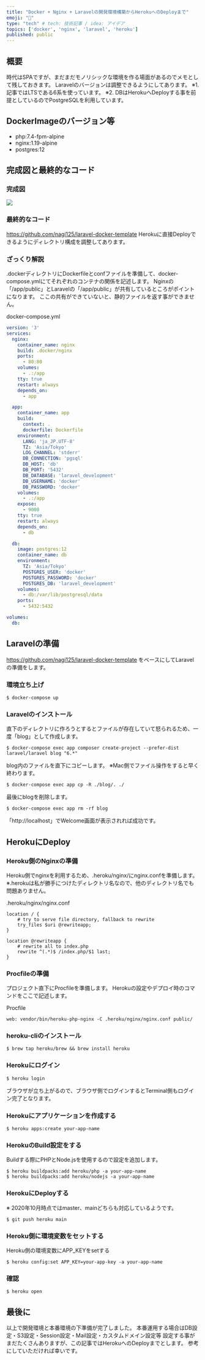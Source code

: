 ```yaml
---
title: "Docker + Nginx + Laravelの開発環境構築からHerokuへのDeployまで"
emoji: "🍣"
type: "tech" # tech: 技術記事 / idea: アイデア
topics: ['docker', 'nginx', 'laravel', 'heroku'] 
published: public
---
```


## 概要
時代はSPAですが、まだまだモノリシックな環境を作る場面があるのでメモとして残しておきます。
Laravelのバージョンは調整できるようにしてあります。
※1. 記事ではLTSである6系を使っています。
※2. DBはHerokuへDeployする事を前提としているのでPostgreSQLを利用しています。

## DockerImageのバージョン等
- php:7.4-fpm-alpine
- nginx:1.19-alpine
- postgres:12

## 完成図と最終的なコード
### 完成図
![](https://storage.googleapis.com/zenn-user-upload/9hlmb25kl5fo477q9yynz8931arr)

### 最終的なコード
https://github.com/nagi125/laravel-docker-template
Herokuに直接Deployできるようにディレクトリ構成を調整してあります。 

### ざっくり解説
.dockerディレクトリにDockerfileとconfファイルを準備して、docker-compose.ymlにてそれぞれのコンテナの関係を記述します。
Nginxの「/app/public」とLaravelの「/app/public」が共有しているところがポイントになります。
ここの共有ができていないと、静的ファイルを返す事ができません。

docker-compose.yml
```yml
version: '3'
services:
  nginx:
    container_name: nginx
    build: .docker/nginx
    ports:
      - 80:80
    volumes:
      - .:/app
    tty: true
    restart: always
    depends_on:
      - app

  app:
    container_name: app
    build:
      context: .
      dockerfile: Dockerfile
    environment:
      LANG: 'ja_JP.UTF-8'
      TZ: 'Asia/Tokyo'
      LOG_CHANNEL: 'stderr'
      DB_CONNECTION: 'pgsql'
      DB_HOST: 'db'
      DB_PORT: '5432'
      DB_DATABASE: 'laravel_development'
      DB_USERNAME: 'docker'
      DB_PASSWORD: 'docker'
    volumes:
      - .:/app
    expose:
      - 9000
    tty: true
    restart: always
    depends_on:
      - db

  db:
    image: postgres:12
    container_name: db
    environment:
      TZ: 'Asia/Tokyo'
      POSTGRES_USER: 'docker'
      POSTGRES_PASSWORD: 'docker'
      POSTGRES_DB: 'laravel_development'
    volumes:
      - db:/var/lib/postgresql/data
    ports:
      - 5432:5432

volumes:
  db:
```

## Laravelの準備
https://github.com/nagi125/laravel-docker-template
をベースにしてLaravelの準備をします。

### 環境立ち上げ
```
$ docker-compose up
```

### Laravelのインストール
直下のディレクトリに作ろうとするとファイルが存在していて怒られるため、一度「blog」として作成します。
```
$ docker-compose exec app composer create-project --prefer-dist laravel/laravel blog "6.*"
```

blog内のファイルを直下にコピーします。
※Mac側でファイル操作をすると早く終わります。
```
$ docker-compose exec app cp -R ./blog/. ./
```

最後にblogを削除します。
```
$ docker-compose exec app rm -rf blog
```

「http://localhost」でWelcome画面が表示されれば成功です。

## HerokuにDeploy
### Heroku側のNginxの準備
Heroku側でnginxを利用するため、.heroku/nginx/にnginx.confを準備します。
※.herokuは私が勝手につけたディレクトリ名なので、他のディレクトリ名でも問題ありません。

.heroku/nginx/nginx.conf
```
location / {
    # try to serve file directory, fallback to rewrite
    try_files $uri @rewriteapp;
}

location @rewriteapp {
    # rewrite all to index.php
    rewrite ^(.*)$ /index.php/$1 last;
}
```

### Procfileの準備
プロジェクト直下にProcfileを準備します。
Herokuの設定やデプロイ時のコマンドをここで記述します。

Procfile
```
web: vendor/bin/heroku-php-nginx -C .heroku/nginx/nginx.conf public/
```

### heroku-cliのインストール
```
$ brew tap heroku/brew && brew install heroku
```

### Herokuにログイン
```
$ heroku login
```
ブラウザが立ち上がるので、ブラウザ側でログインするとTerminal側もログイン完了となります。

### Herokuにアプリケーションを作成する
```
$ heroku apps:create your-app-name
```

### HerokuのBuild設定をする
Buildする際にPHPとNode.jsを使用するので設定を追加します。
```
$ heroku buildpacks:add heroku/php -a your-app-name
$ heroku buildpacks:add heroku/nodejs -a your-app-name
```

### HerokuにDeployする
※ 2020年10月時点ではmaster、mainどちらも対応しているようです。
```
$ git push heroku main
```

### Heroku側に環境変数をセットする
Heroku側の環境変数にAPP_KEYをsetする
```
$ heroku config:set APP_KEY=your-app-key -a your-app-name
```

### 確認
```
$ heroku open
```

## 最後に
以上で開発環境と本番環境の下準備が完了しました。
本番運用する場合はDB設定・S3設定・Session設定・Mail設定・カスタムドメイン設定等
設定する事がまだたくさんありますが、この記事ではHerokuへのDeployまでとします。
参考にしていただければ幸いです。
